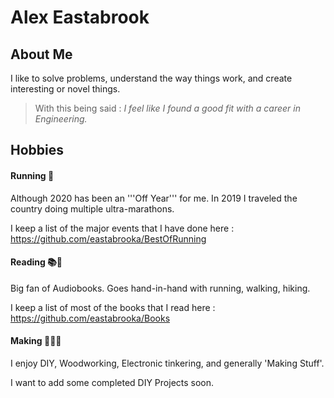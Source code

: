 # Alex Eastabrook

## About Me
I like to solve problems, understand the way things work, and create interesting or novel things.
>With this being said : *I feel like I found a good fit with a career in Engineering.* 

## Hobbies
#### Running 🏃 
Although 2020 has been an '''Off Year''' for me. In 2019 I traveled the country doing multiple ultra-marathons. 

I keep a list of the major events that I have done here : https://github.com/eastabrooka/BestOfRunning

#### Reading 📚📙 
Big fan of Audiobooks. Goes hand-in-hand with running, walking, hiking. 

I keep a list of most of the books that I read here : https://github.com/eastabrooka/Books 

#### Making 📐🔩🔨
I enjoy DIY, Woodworking, Electronic tinkering, and generally 'Making Stuff'. 

I want to add some completed DIY Projects soon. 

<!--
**eastabrooka/eastabrooka** is a ✨ _special_ ✨ repository because its `README.md` (this file) appears on your GitHub profile.

Here are some ideas to get you started:

- 🔭 I’m currently working on ...
- 🌱 I’m currently learning ...
- 👯 I’m looking to collaborate on ...
- 🤔 I’m looking for help with ...
- 💬 Ask me about ...
- 📫 How to reach me: ...
- 😄 Pronouns: ...
- ⚡ Fun fact: ...
-->
